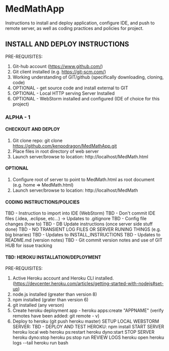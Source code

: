 # MedMathApp
Instructions to install and deploy application, configure IDE, and push to remote server, as well as coding practices and policies for project.

## INSTALL AND DEPLOY INSTRUCTIONS ##
PRE-REQUISITES:
1) Git-hub account (https://www.github.com/)
2) Git client installed (e.g. https://git-scm.com/)
3) Working understanding of GIT/github (specifically downloading, cloning, code)
4) OPTIONAL - get source code and install external to GIT
5) OPTIONAL - Local HTTP serving Server Installed
6) OPTIONAL - WebStorm installed and configured (IDE of choice for this project)
### ALPHA - 1 ###
#### CHECKOUT AND DEPLOY ####
1) Git clone repo: git clone https://github.com/kenpodragon/MedMathApp.git
2) Place files in root directory of web server
3) Launch server/browse to location: http://localhost/MedMath.html
#### OPTIONAL  ####
1) Configure root of server to point to MedMath.html as root document (e.g. home => MedMath.html)
2) Launch server/browse to location: http://localhost/MedMath
#### CODING INSTRUCTIONS/POLICIES  ####
TBD - Instruction to import into IDE (WebStorm)
TBD - Don't commit IDE files (.idea, .eclipse, etc...) -> Updates to .gitignore
TBD - Config file changes (how to)
TBD - DB Update instructions (once server side stuff done)
TBD - NO TRANSIENT LOG FILES OR SERVER RUNING THINGS (e.g. big binaries)
TBD - Updates to INSTALL_INSTRUCTIONS
TBD - Updates to README.md (version notes)
TBD - Git commit version notes and use of GIT HUB for issue tracking
#### TBD: HEROKU INSTALLATION/DEPLOYMENT  ####
PRE-REQUISITES: 
1) Active Heroku account and Heroku CLI installed. (https://devcenter.heroku.com/articles/getting-started-with-nodejs#set-up)
2) node.js installed (greater than version 8)
3) npm installed (grater than version 6)
4) git installed (any verson)
5) Create heroku deployment app - heroku apps:create "APPNAME" (verify remotes have been added: git remote - v)
6) Deploy to heroku (git push heroku master)
SETUP LOCAL WEBSTORM SERVER:
TBD - 
DEPLOY AND TEST HEROKU:
npm install
START SERVER
heroku local web
heroku ps:restart
heroku dyno:start
STOP SERVER
heroku dyno:stop 
heroku ps:stop run
REVIEW LOGS
heroku open
heroku logs --tail
heroku run bash



